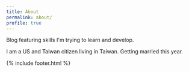 ```yaml
---
title: About
permalink: about/
profile: true
---
```


Blog featuring skills I'm trying to learn and develop. 

I am a US and Taiwan citizen living in Taiwan. Getting married this year. 

{% include footer.html %}